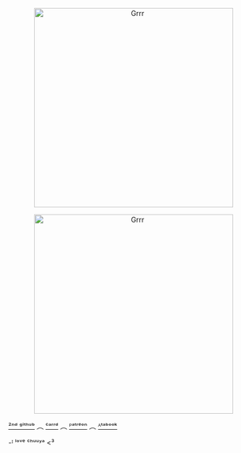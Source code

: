 <p align="center">
<img width="400" src="https://files.catbox.moe/edneyn.gif" alt="Grrr">
</p>


<p align="center">
<img width="400" src="https://pbs.twimg.com/media/Gh_Pri1aEAA3lFz?format=jpg&name=small" alt="Grrr">
</p>

[²ⁿᵈ ᵍⁱᵗʰᵘᵇ](https://github.com/0SAM4-DAZAI) ︵ [ᶜᵃʳʳᵈ](https://venndax.carrd.co/) ︵ [ᴾᵃᵗʳᵉᵒⁿ](https://www.patreon.com/c/Windomb?view_as=patron) ︵ [ᴬᵗᵃᵇᵒᵒᵏ](https://windblume.atabook.org/)

-ᴵ ˡᵒᵛᵉ ᶜʰᵘᵘʸᵃ <³


